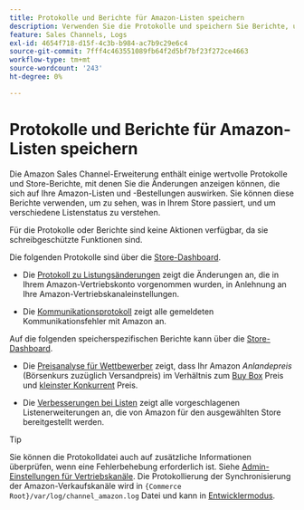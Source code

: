```yaml
---
title: Protokolle und Berichte für Amazon-Listen speichern
description: Verwenden Sie die Protokolle und speichern Sie Berichte, um zu sehen, was in Ihrem Adobe Commerce- oder Magento Open Source-Store und in Ihren Amazon Marketplace-Listen passiert.
feature: Sales Channels, Logs
exl-id: 4654f718-d15f-4c3b-b984-ac7b9c29e6c4
source-git-commit: 7fff4c463551089fb64f2d5bf7bf23f272ce4663
workflow-type: tm+mt
source-wordcount: '243'
ht-degree: 0%

---
```


# Protokolle und Berichte für Amazon-Listen speichern

Die Amazon Sales Channel-Erweiterung enthält einige wertvolle Protokolle und Store-Berichte, mit denen Sie die Änderungen anzeigen können, die sich auf Ihre Amazon-Listen und -Bestellungen auswirken. Sie können diese Berichte verwenden, um zu sehen, was in Ihrem Store passiert, und um verschiedene Listenstatus zu verstehen.

Für die Protokolle oder Berichte sind keine Aktionen verfügbar, da sie schreibgeschützte Funktionen sind.

Die folgenden Protokolle sind über die [Store-Dashboard](./amazon-store-dashboard.md).

- Die [Protokoll zu Listungsänderungen](./listing-changes-log.md) zeigt die Änderungen an, die in Ihrem Amazon-Vertriebskonto vorgenommen wurden, in Anlehnung an Ihre Amazon-Vertriebskanaleinstellungen.

- Die [Kommunikationsprotokoll](./communication-errors-log.md) zeigt alle gemeldeten Kommunikationsfehler mit Amazon an.

Auf die folgenden speicherspezifischen Berichte kann über die [Store-Dashboard](./amazon-store-dashboard.md).

- Die [Preisanalyse für Wettbewerber](./competitive-price-analysis.md) zeigt, dass Ihr Amazon _Anlandepreis_ (Börsenkurs zuzüglich Versandpreis) im Verhältnis zum [Buy Box](./buy-box-competitor-pricing.md) Preis und [kleinster Konkurrent](./lowest-competitor-pricing.md) Preis.

- Die [Verbesserungen bei Listen](./listing-improvements.md) zeigt alle vorgeschlagenen Listenerweiterungen an, die von Amazon für den ausgewählten Store bereitgestellt werden.

>[!TIP]
>
>Sie können die Protokolldatei auch auf zusätzliche Informationen überprüfen, wenn eine Fehlerbehebung erforderlich ist. Siehe [Admin-Einstellungen für Vertriebskanäle](./sales-channel-settings.md). Die Protokollierung der Synchronisierung der Amazon-Verkaufskanäle wird in `{Commerce Root}/var/log/channel_amazon.log` Datei und kann in [Entwicklermodus](https://experienceleague.adobe.com/docs/commerce-admin/systems/tools/developer-tools.html#operation-modes).
